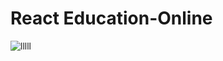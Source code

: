 # React Education-Online 

![lllll](https://github.com/GHAZI-ALANZI/React-Education/assets/105205339/79fe6ba9-9cd6-48b0-b732-95307e7d7326)
